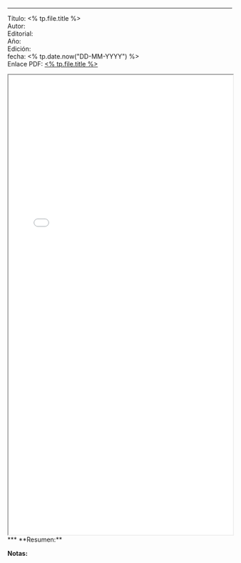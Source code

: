 ***
Título: <% tp.file.title %> <br>
Autor:<br>
Editorial:<br>
Año:<br>
Edición: <br>
fecha: <% tp.date.now("DD-MM-YYYY") %><br>
Enlace PDF: [<% tp.file.title %>](url)
<iframe src="Enlace de drive y cambiado a preview" width="100%" height="1030"></iframe>
***
**Resumen:**

**Notas:**

